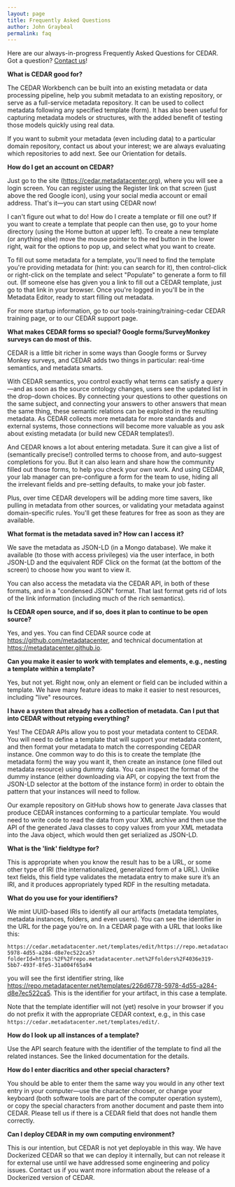 ```yaml
---
layout: page
title: Frequently Asked Questions
author: John Graybeal
permalink: faq
---
```


Here are our always-in-progress Frequently Asked Questions for CEDAR. Got a question? [Contact us](https://metadatacenter.org/contact "Contact us")!

**What is CEDAR good for?**

The CEDAR Workbench can be built into an existing metadata or data processing pipeline, help you submit metadata to an existing repository, or serve as a full-service metadata repository. It can be used to collect metadata following any specified template (form). It has also been useful for capturing metadata models or structures, with the added benefit of testing those models quickly using real data.

If you want to submit your metadata (even including data) to a particular domain repository, contact us about your interest; we are always evaluating which repositories to add next. See our Orientation for details.

**How do I get an account on CEDAR?**

Just go to the site (https://cedar.metadatacenter.org), where you will see a login screen. You can register using the Register link on that screen (just above the red Google icon), using your social media account or email address. That's it—you can start using CEDAR now!

I can't figure out what to do! How do I create a template or fill one out?
If you want to create a template that people can then use, go to your home directory (using the Home button at upper left). To create a new template (or anything else) move the mouse pointer to the red button in the lower right, wait for the options to pop up, and select what you want to create.

To fill out some metadata for a template, you'll need to find the template you're providing metadata for (hint: you can search for it), then control-click or right-click on the template and select "Populate" to generate a form to fill out. (If someone else has given you a link to fill out a CEDAR template, just go to that link in your browser. Once you're logged in you'll be in the Metadata Editor, ready to start filling out metadata.

For more startup information, go to our tools-training/training-cedar CEDAR training page, or to our CEDAR support page.

**What makes CEDAR forms so special? Google forms/SurveyMonkey surveys can do most of this.**

CEDAR is a little bit richer in some ways than Google forms or Survey Monkey surveys, and CEDAR adds two things in particular: real-time semantics, and metadata smarts.

With CEDAR semantics, you control exactly what terms can satisfy a query—and as soon as the source ontology changes, users see the updated list in the drop-down choices. By connecting your questions to other questions on the same subject, and connecting your answers to other answers that mean the same thing, these semantic relations can be exploited in the resulting metadata. As CEDAR collects more metadata for more standards and external systems, those connections will become more valuable as you ask about existing metadata (or build new CEDAR templates!).

And CEDAR knows a lot about entering metadata. Sure it can give a list of (semantically precise!) controlled terms to choose from, and auto-suggest completions for you. But it can also learn and share how the community filled out those forms, to help you check your own work. And using CEDAR, your lab manager can pre-configure a form for the team to use, hiding all the irrelevant fields and pre-setting defaults, to make your job faster.

Plus, over time CEDAR developers will be adding more time savers, like pulling in metadata from other sources, or validating your metadata against domain-specific rules. You'll get these features for free as soon as they are available.

**What format is the metadata saved in? How can I access it?**

We save the metadata as JSON-LD (in a Mongo database). We make it available (to those with access privileges) via the user interface, in both JSON-LD and the equivalent RDF Click on the format (at the bottom of the screen) to choose how you want to view it.

You can also access the metadata via the CEDAR API, in both of these formats, and in a "condensed JSON" format. That last format gets rid of lots of the link information (including much of the rich semantics).

**Is CEDAR open source, and if so, does it plan to continue to be open source?**

Yes, and yes. You can find CEDAR source code at https://github.com/metadatacenter, and technical documentation at https://metadatacenter.github.io.

**Can you make it easier to work with templates and elements, e.g., nesting a template within a template?**

Yes, but not yet. Right now, only an element or field can be included within a template. We have many feature ideas to make it easier to nest resources, including "live" resources.

**I have a system that already has a collection of metadata. Can I put that into CEDAR without retyping everything?**

Yes! The CEDAR APIs allow you to post your metadata content to CEDAR. You will need to define a template that will support your metadata content, and then format your metadata to match the corresponding CEDAR instance. One common way to do this is to create the template (the metadata form) the way you want it, then create an instance (one filled out metadata resource) using dummy data. You can inspect the format of the dummy instance (either downloading via API, or copying the text from the JSON-LD selector at the bottom of the instance form) in order to obtain the pattern that your instances will need to follow.

Our example repository on GitHub shows how to generate Java classes that produce CEDAR instances conforming to a particular template. You would need to write code to read the data from your XML archive and then use the API of the generated Java classes to copy values from your XML metadata into the Java object, which would then get serialized as JSON-LD.

**What is the 'link' fieldtype for?**

This is appropriate when you know the result has to be a URL, or some other type of IRI (the internationalized, generalized form of a URL). Unlike text fields, this field type validates the metadata entry to make sure it’s an IRI, and it produces appropriately typed RDF in the resulting metadata.

**What do you use for your identifiers?**

We mint UUID-based IRIs to identify all our artifacts (metadata templates, metadata instances, folders, and even users). You can see the identifier in the URL for the page you’re on. In a CEDAR page with a URL that looks like this:
```
https://cedar.metadatacenter.net/templates/edit/https://repo.metadatacenter.net/templates/226d6778-5978-4d55-a284-d8e7ec522ca5?folderId=https:%2F%2Frepo.metadatacenter.net%2Ffolders%2F4036e319-5bb7-493f-8fe5-31a004f65a94
```
you will see the first identifier string, like https://repo.metadatacenter.net/templates/226d6778-5978-4d55-a284-d8e7ec522ca5. This is the identifier for your artifact, in this case a template.

Note that the template identifier will not (yet) resolve in your browser if you do not prefix it with the appropriate CEDAR context, e.g., in this case `https://cedar.metadatacenter.net/templates/edit/`.

**How do I look up all instances of a template?**

Use the API search feature with the identifier of the template to find all the related instances. See the linked documentation for the details.

**How do I enter diacritics and other special characters?**

You should be able to enter them the same way you would in any other text entry in your computer—use the character chooser, or change your keyboard (both software tools are part of the computer operation system), or copy the special characters from another document and paste them into CEDAR. Please tell us if there is a CEDAR field that does not handle them correctly.

**Can I deploy CEDAR in my own computing environment?**

This is our intention, but CEDAR is not yet deployable in this way. We have Dockerized CEDAR so that we can deploy it internally, but can not release it for external use until we have addressed some engineering and policy issues. Contact us if you want more information about the release of a Dockerized version of CEDAR.